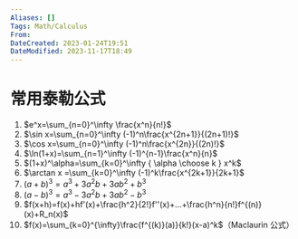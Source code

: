```yaml
---
Aliases: []
Tags: Math/Calculus 
From: 
DateCreated: 2023-01-24T19:51
DateModified: 2023-11-17T18:49
---
```

# 常用泰勒公式

1. $e^x=\sum_{n=0}^\infty \frac{x^n}{n!}$
2. $\sin x=\sum_{n=0}^\infty (-1)^n\frac{x^{2n+1}}{(2n+1)!}$
3. $\cos x=\sum_{n=0}^\infty (-1)^n\frac{x^{2n}}{(2n)!}$
4. $\ln(1+x)=\sum_{n=1}^\infty (-1)^{n-1}\frac{x^n}{n}$
5. $(1+x)^\alpha=\sum_{k=0}^\infty { \alpha \choose k } x^k$
6. $\arctan x =\sum_{k=0}^\infty (-1)^k\frac{x^{2k+1}}{2k+1}$
7. $(a+b)^3=a^3+3a^2b+3ab^2+b^3$
8. $(a-b)^3=a^3-3a^2b+3ab^2-b^3$
9. $f(x+h)=f(x)+hf'(x)+\frac{h^2}{2!}f''(x)+…+\frac{h^n}{n!}f^{(n)}(x)+R_n(x)$
10. $f(x)=\sum_{k=0}^{\infty}\frac{f^{(k)}(a)}{k!}(x-a)^k$（Maclaurin 公式）
